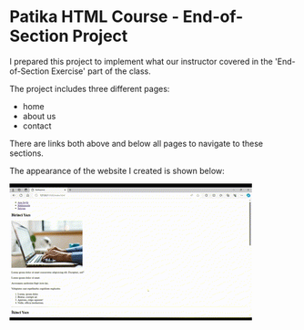 # Patika HTML Course - End-of-Section Project
I prepared this project to implement what our instructor covered in the 'End-of-Section Exercise' part of the class.

The project includes three different pages:

 * home 
 * about us 
 * contact 
 
There are links both above and below all pages to navigate to these sections.

The appearance of the website I created is shown below: 

![appearance of the website](img/HTML_BolumSonu_GIF.gif)
